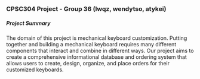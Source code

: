 ### CPSC304 Project - Group 36 (lwqz, wendytso, atykei)


##### Project Summary
The domain of this project is mechanical keyboard customization. Putting together and building a mechanical keyboard requires many different components that interact and combine in different ways. Our project aims to create a comprehensive informational database and ordering system that allows users to create, design, organize,  and place orders for their customized keyboards. 


